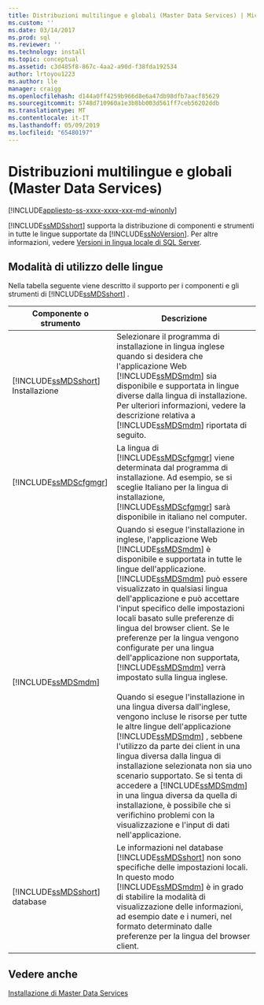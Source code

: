 ```yaml
---
title: Distribuzioni multilingue e globali (Master Data Services) | Microsoft Docs
ms.custom: ''
ms.date: 03/14/2017
ms.prod: sql
ms.reviewer: ''
ms.technology: install
ms.topic: conceptual
ms.assetid: c3d485f8-867c-4aa2-a90d-f38fda192534
author: lrtoyou1223
ms.author: lle
manager: craigg
ms.openlocfilehash: d144a0ff4259b966d8e6a47db98dfb7aacf85629
ms.sourcegitcommit: 5748d710960a1e3b8bb003d561ff7ceb56202ddb
ms.translationtype: MT
ms.contentlocale: it-IT
ms.lasthandoff: 05/09/2019
ms.locfileid: "65480197"
---
```

# <a name="multi-lingual-and-global-deployments-master-data-services"></a>Distribuzioni multilingue e globali (Master Data Services)

[!INCLUDE[appliesto-ss-xxxx-xxxx-xxx-md-winonly](../../includes/appliesto-ss-xxxx-xxxx-xxx-md-winonly.md)]

  [!INCLUDE[ssMDSshort](../../includes/ssmdsshort-md.md)] supporta la distribuzione di componenti e strumenti in tutte le lingue supportate da [!INCLUDE[ssNoVersion](../../includes/ssnoversion-md.md)]. Per altre informazioni, vedere [Versioni in lingua locale di SQL Server](../../sql-server/install/local-language-versions-in-sql-server.md).  
  
## <a name="how-languages-are-used"></a>Modalità di utilizzo delle lingue  
 Nella tabella seguente viene descritto il supporto per i componenti e gli strumenti di [!INCLUDE[ssMDSshort](../../includes/ssmdsshort-md.md)] .  
  
|Componente o strumento|Descrizione|  
|-----------------------|-----------------|  
|[!INCLUDE[ssMDSshort](../../includes/ssmdsshort-md.md)] Installazione|Selezionare il programma di installazione in lingua inglese quando si desidera che l'applicazione Web [!INCLUDE[ssMDSmdm](../../includes/ssmdsmdm-md.md)] sia disponibile e supportata in lingue diverse dalla lingua di installazione. Per ulteriori informazioni, vedere la descrizione relativa a [!INCLUDE[ssMDSmdm](../../includes/ssmdsmdm-md.md)] riportata di seguito.|  
|[!INCLUDE[ssMDScfgmgr](../../includes/ssmdscfgmgr-md.md)]|La lingua di [!INCLUDE[ssMDScfgmgr](../../includes/ssmdscfgmgr-md.md)] viene determinata dal programma di installazione. Ad esempio, se si sceglie Italiano per la lingua di installazione, [!INCLUDE[ssMDScfgmgr](../../includes/ssmdscfgmgr-md.md)] sarà disponibile in italiano nel computer.|  
|[!INCLUDE[ssMDSmdm](../../includes/ssmdsmdm-md.md)]|Quando si esegue l'installazione in inglese, l'applicazione Web [!INCLUDE[ssMDSmdm](../../includes/ssmdsmdm-md.md)] è disponibile e supportata in tutte le lingue dell'applicazione. [!INCLUDE[ssMDSmdm](../../includes/ssmdsmdm-md.md)] può essere visualizzato in qualsiasi lingua dell'applicazione e può accettare l'input specifico delle impostazioni locali basato sulle preferenze di lingua del browser client. Se le preferenze per la lingua vengono configurate per una lingua dell'applicazione non supportata, [!INCLUDE[ssMDSmdm](../../includes/ssmdsmdm-md.md)] verrà impostato sulla lingua inglese.<br /><br /> Quando si esegue l'installazione in una lingua diversa dall'inglese, vengono incluse le risorse per tutte le altre lingue dell'applicazione [!INCLUDE[ssMDSmdm](../../includes/ssmdsmdm-md.md)] , sebbene l'utilizzo da parte dei client in una lingua diversa dalla lingua di installazione selezionata non sia uno scenario supportato. Se si tenta di accedere a [!INCLUDE[ssMDSmdm](../../includes/ssmdsmdm-md.md)] in una lingua diversa da quella di installazione, è possibile che si verifichino problemi con la visualizzazione e l'input di dati nell'applicazione.|  
|[!INCLUDE[ssMDSshort](../../includes/ssmdsshort-md.md)] database|Le informazioni nel database [!INCLUDE[ssMDSshort](../../includes/ssmdsshort-md.md)] non sono specifiche delle impostazioni locali. In questo modo [!INCLUDE[ssMDSmdm](../../includes/ssmdsmdm-md.md)] è in grado di stabilire la modalità di visualizzazione delle informazioni, ad esempio date e i numeri, nel formato determinato dalle preferenze per la lingua del browser client.|  
  
## <a name="see-also"></a>Vedere anche  
 [Installazione di Master Data Services](../../master-data-services/install-windows/install-master-data-services.md)  
  
  
